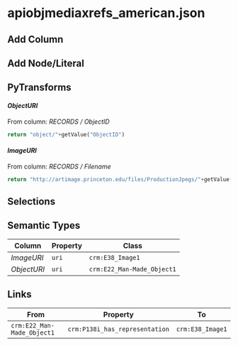 # apiobjmediaxrefs_american.json

## Add Column

## Add Node/Literal

## PyTransforms
#### _ObjectURI_
From column: _RECORDS / ObjectID_
``` python
return "object/"+getValue("ObjectID")
```

#### _ImageURI_
From column: _RECORDS / Filename_
``` python
return "http://artimage.princeton.edu/files/ProductionJpegs/"+getValue("Filename")
```


## Selections

## Semantic Types
| Column | Property | Class |
|  ----- | -------- | ----- |
| _ImageURI_ | `uri` | `crm:E38_Image1`|
| _ObjectURI_ | `uri` | `crm:E22_Man-Made_Object1`|


## Links
| From | Property | To |
|  --- | -------- | ---|
| `crm:E22_Man-Made_Object1` | `crm:P138i_has_representation` | `crm:E38_Image1`|
